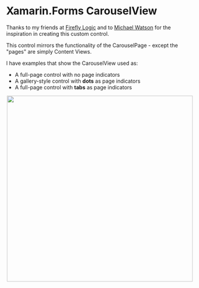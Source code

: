 # Xamarin.Forms CarouselView

Thanks to my friends at [Firefly Logic](https://github.com/FireflyLogic/couchbase-connect-14) and to [Michael Watson](https://github.com/xamarin/customersuccess/tree/master/samples/Xamarin.Forms/SliderView) for the inspiration in creating this custom control.

This control mirrors the functionality of the CarouselPage - except the "pages" are simply Content Views.

I have examples that show the CarouselView used as:

- A full-page control with no page indicators
- A gallery-style control with **dots** as page indicators
- A full-page control with **tabs** as page indicators

<style>
img.aligncenter {display: block; margin-left: auto; margin-right: auto;}
</style>

<img class="aligncenter" height="500" src="https://github.com/chrisriesgo/xamarin-forms-carouselview/blob/master/Images/carousel_view.gif" />
